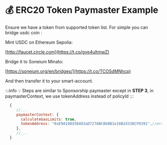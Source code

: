 # 💰 ERC20 Token Paymaster Example

Ensure we have a token from supported token list.
For simple you can bridge usdc coin :

Mint USDC on Ethereum Sepolia:

[http://faucet.circle.com](https://t.co/gve4ultmwZ)

Bridge it to Soneium Minato:

[https://soneium.org/en/bridges/](https://t.co/TCOSdMNhcp)

And then transfer it to your smart-account.

:::info
💡 Steps are similar to Sponsorship paymaster except in **STEP 3**, in paymasterContext, we use tokenAddress instead of policyId
:::


```jsx
  {
     //...
     paymasterContext: {
       calculateGasLimits: true,
       tokenAddress: "0xE9A198d38483aD727ABC8b0B1e16B2d338CF0391",//erc20 token
     },
     //...
  }
```